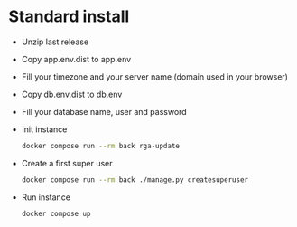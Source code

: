 # Standard install

- Unzip last release
- Copy app.env.dist to app.env
- Fill your timezone and your server name (domain used in your browser)
- Copy db.env.dist to db.env
- Fill your database name, user and password
- Init instance

    ```bash
    docker compose run --rm back rga-update
    ```

- Create a first super user

    ```bash
    docker compose run --rm back ./manage.py createsuperuser
    ```

- Run instance

    ```bash
    docker compose up
    ```